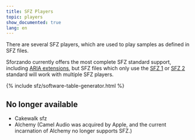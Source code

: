 ```yaml
---
title: SFZ Players
topic: players
show_documented: true
lang: en
---
```

There are several SFZ players, which are used to play samples as defined in SFZ
files.

Sforzando currently offers the most complete SFZ standard support, including
[ARIA extensions](/extensions/aria/), but SFZ files which only use the
[SFZ 1](/misc/sfz1) or [SFZ 2](/misc/sfz2) standard will
work with multiple SFZ players.

{% include sfz/software-table-generator.html %}

## No longer available

- Cakewalk sfz
- Alchemy (Camel Audio was acquired by Apple, and the current incarnation of Alchemy no longer supports SFZ.)
